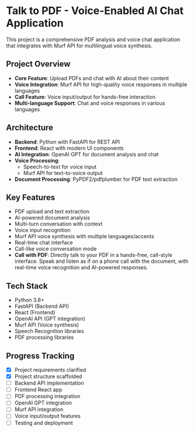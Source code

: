 # Talk to PDF - Voice-Enabled AI Chat Application

This project is a comprehensive PDF analysis and voice chat application that integrates with Murf API for multilingual voice synthesis.

## Project Overview
- **Core Feature**: Upload PDFs and chat with AI about their content
- **Voice Integration**: Murf API for high-quality voice responses in multiple languages
- **Call Feature**: Voice input/output for hands-free interaction
- **Multi-language Support**: Chat and voice responses in various languages

## Architecture
- **Backend**: Python with FastAPI for REST API
- **Frontend**: React with modern UI components
- **AI Integration**: OpenAI GPT for document analysis and chat
- **Voice Processing**: 
  - Speech-to-text for voice input
  - Murf API for text-to-voice output
- **Document Processing**: PyPDF2/pdfplumber for PDF text extraction

## Key Features
- PDF upload and text extraction
- AI-powered document analysis
- Multi-turn conversation with context
- Voice input recognition
- Murf API voice synthesis with multiple languages/accents
- Real-time chat interface
- Call-like voice conversation mode
- **Call with PDF**: Directly talk to your PDF in a hands-free, call-style interface. Speak and listen as if on a phone call with the document, with real-time voice recognition and AI-powered responses.

## Tech Stack
- Python 3.8+
- FastAPI (Backend API)
- React (Frontend)
- OpenAI API (GPT integration)
- Murf API (Voice synthesis)
- Speech Recognition libraries
- PDF processing libraries

## Progress Tracking
- [x] Project requirements clarified
- [x] Project structure scaffolded
- [ ] Backend API implementation
- [ ] Frontend React app
- [ ] PDF processing integration
- [ ] OpenAI GPT integration
- [ ] Murf API integration
- [ ] Voice input/output features
- [ ] Testing and deployment
